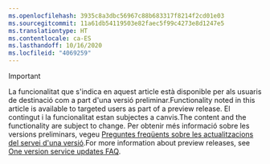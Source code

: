 ```yaml
---
ms.openlocfilehash: 3935c8a3dbc56967c88b683317f8214f2cd01e03
ms.sourcegitcommit: 11a61db54119503e82faec5f99c4273e8d1247e5
ms.translationtype: HT
ms.contentlocale: ca-ES
ms.lasthandoff: 10/16/2020
ms.locfileid: "4069259"
---
```

> [!IMPORTANT]
> <span data-ttu-id="e9908-101">La funcionalitat que s'indica en aquest article està disponible per als usuaris de destinació com a part d'una versió preliminar.</span><span class="sxs-lookup"><span data-stu-id="e9908-101">Functionality noted in this article is available to targeted users as part of a preview release.</span></span> <span data-ttu-id="e9908-102">El contingut i la funcionalitat estan subjectes a canvis.</span><span class="sxs-lookup"><span data-stu-id="e9908-102">The content and the functionality are subject to change.</span></span> <span data-ttu-id="e9908-103">Per obtenir més informació sobre les versions preliminars, vegeu [Preguntes freqüents sobre les actualitzacions del servei d'una versió](https://docs.microsoft.com/dynamics365/unified-operations/fin-and-ops/get-started/one-version).</span><span class="sxs-lookup"><span data-stu-id="e9908-103">For more information about preview releases, see [One version service updates FAQ](https://docs.microsoft.com/dynamics365/unified-operations/fin-and-ops/get-started/one-version).</span></span>
